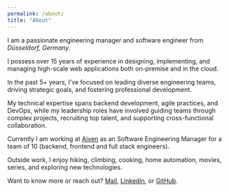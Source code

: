 ```yaml
---
permalink: /about/
title: "About"
---
```

I am a passionate engineering manager and software engineer from *Düsseldorf, Germany*.

I possess over 15 years of experience in designing, implementing, and managing high-scale web applications both on-premise and in the cloud. 

In the past 5+ years, I’ve focused on leading diverse engineering teams, driving strategic goals, and fostering professional development. 

My technical expertise spans backend development, agile practices, and DevOps, while my leadership roles have involved guiding teams through complex projects, recruiting top talent, and supporting cross-functional collaboration. 

Currently I am working at [Aiven](https://aiven.io) as an Software Engineering Manager for a team of 10 (backend, frontend and full stack engineers).

Outside work, I enjoy hiking, climbing, cooking, home automation, movies, series, and exploring new technologies.

Want to know more or reach out? [Mail](mailto:mail@philipp-wimmers.de), [Linkedin](https://www.linkedin.com/in/philipp-wimmers/), or [GitHub](https://github.com/pwimmers).
